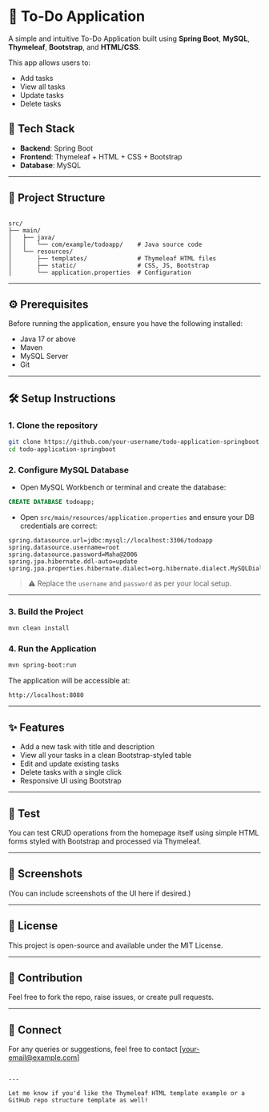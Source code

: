 
# 📝 To-Do Application

A simple and intuitive To-Do Application built using **Spring Boot**, **MySQL**, **Thymeleaf**, **Bootstrap**, and **HTML/CSS**.

This app allows users to:
- Add tasks
- View all tasks
- Update tasks
- Delete tasks

## 🚀 Tech Stack

- **Backend**: Spring Boot
- **Frontend**: Thymeleaf + HTML + CSS + Bootstrap
- **Database**: MySQL

---

## 📁 Project Structure

```

src/
├── main/
│   ├── java/
│   │   └── com/example/todoapp/    # Java source code
│   └── resources/
│       ├── templates/              # Thymeleaf HTML files
│       ├── static/                 # CSS, JS, Bootstrap
│       └── application.properties  # Configuration

```

---

## ⚙️ Prerequisites

Before running the application, ensure you have the following installed:

- Java 17 or above
- Maven
- MySQL Server
- Git

---

## 🛠️ Setup Instructions

### 1. Clone the repository

```bash
git clone https://github.com/your-username/todo-application-springboot.git
cd todo-application-springboot
````

### 2. Configure MySQL Database

* Open MySQL Workbench or terminal and create the database:

```sql
CREATE DATABASE todoapp;
```

* Open `src/main/resources/application.properties` and ensure your DB credentials are correct:

```properties
spring.datasource.url=jdbc:mysql://localhost:3306/todoapp
spring.datasource.username=root
spring.datasource.password=Maha@2006
spring.jpa.hibernate.ddl-auto=update
spring.jpa.properties.hibernate.dialect=org.hibernate.dialect.MySQLDialect
```

> ⚠️ Replace the `username` and `password` as per your local setup.

---

### 3. Build the Project

```bash
mvn clean install
```

### 4. Run the Application

```bash
mvn spring-boot:run
```

The application will be accessible at:

```
http://localhost:8080
```

---

## ✨ Features

* Add a new task with title and description
* View all your tasks in a clean Bootstrap-styled table
* Edit and update existing tasks
* Delete tasks with a single click
* Responsive UI using Bootstrap

---

## 🧪 Test

You can test CRUD operations from the homepage itself using simple HTML forms styled with Bootstrap and processed via Thymeleaf.

---

## 📸 Screenshots

(You can include screenshots of the UI here if desired.)

---

## 📌 License

This project is open-source and available under the MIT License.

---

## 🙌 Contribution

Feel free to fork the repo, raise issues, or create pull requests.

---

## 🤝 Connect

For any queries or suggestions, feel free to contact \[[your-email@example.com](mailto:your-email@example.com)]

```

---

Let me know if you'd like the Thymeleaf HTML template example or a GitHub repo structure template as well!
```
